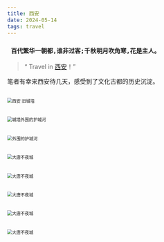 ```yaml
---
title: 西安
date: 2024-05-14
tags: travel
---
```


### `` 百代繁华一朝都,谁非过客;千秋明月吹角寒,花是主人。``



> “ Travel in [西安](https://zh.wikipedia.org/wiki/%E8%A5%BF%E5%AE%89%E5%B8%82)！”

笔者有幸来西安待几天，感受到了文化古都的历史沉淀。



##

<img src="20240514/20240514_1.jpg" alt="西安 旧城墙" style="zoom:70%;" />



##

<img src="20240514/20240514_2.jpg" alt="城墙外围的护城河" style="zoom:70%;" />



##

<img src="20240514/20240514_3.jpg" alt="外围的护城河" style="zoom:70%;" />



##

<img src="20240514/20240514_4.jpg" alt="大唐不夜城" style="zoom:70%;" />



##

<img src="20240514/20240514_5.jpg" alt="大唐不夜城" style="zoom:70%;" />

##

<img src="20240514/20240514_6.jpg" alt="大唐不夜城" style="zoom:70%;" />



##

<img src="20240514/20240514_7.jpg" alt="大唐不夜城" style="zoom:70%;" />



##

<img src="20240514/20240514_8.jpg" alt="大唐不夜城" style="zoom:70%;" />

